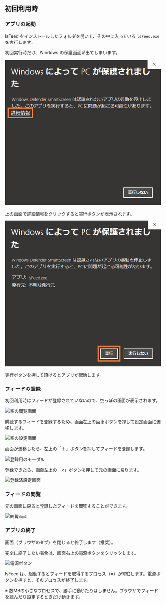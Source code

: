 ## 初回利用時
### アプリの起動
lsFeed をインストールしたフォルダを開いて、その中に入っている `lsFeed.exe` を実行します。

初回実行時だけ、Windows の保護画面が出てしまいます。

![保護画面１](./first-time/hogo1.png)

上の画面で詳細情報をクリックすると実行ボタンが表示されます。

![保護画面２](./first-time/hogo2.png)

実行ボタンを押して頂けるとアプリが起動します。


### フィードの登録
初回利用時はフィードが登録されていないので、空っぽの画面が表示されます。

![空の閲覧画面]()

購読するフィードを登録するため、画面左上の歯車ボタンを押して設定画面に遷移します。

![空の設定画面]()

画面が遷移したら、左上の「＋」ボタンを押してフィードを登録します。

![登録用のモーダル]()

登録できたら、画面左上の「<」ボタンを押して元の画面に戻ります。

![登録済設定画面]()


### フィードの閲覧
元の画面に戻ると登録したフィードを閲覧することができます。

![閲覧画面]()


### アプリの終了
画面（ブラウザのタブ）を閉じると終了します（推奨）。

完全に終了したい場合は、画面右上の電源ボタンをクリックします。

![電源ボタン]()

lsFeed は、起動するとフィードを取得するプロセス（※）が常駐します。電源ボタンを押すと、そのプロセスが終了します。

※ 数MBの小さなプロセスで、勝手に動いたりはしません。ブラウザでフィードを読んだり設定するときだけ動きます。
